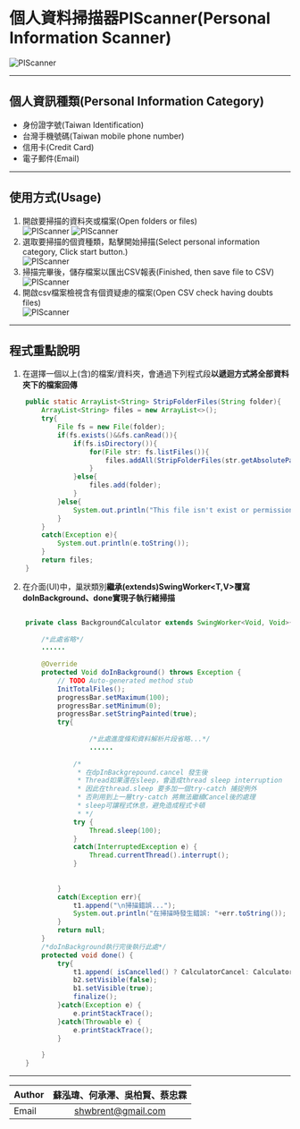 # 個人資料掃描器PIScanner(Personal Information Scanner)<br>
![PIScanner](https://github.com/shwbrent/PIScanner/blob/master/Readme_IMG/UI.PNG "UI")<br>

****

## 個人資訊種類(Personal Information Category)
* 身份證字號(Taiwan Identification)<br>
* 台灣手機號碼(Taiwan mobile phone number)<br>
* 信用卡(Credit Card)<br>
* 電子郵件(Email)<br>

---

## 使用方式(Usage)
1. 開啟要掃描的資料夾或檔案(Open folders or files)<br>
![PIScanner](https://github.com/shwbrent/PIScanner/blob/master/Readme_IMG/Open.png "First Step")
![PIScanner](https://github.com/shwbrent/PIScanner/blob/master/Readme_IMG/OpenFinished.png "First Step")<br>
2. 選取要掃描的個資種類，點擊開始掃描(Select personal information category, Click start button.)<br>
![PIScanner](https://github.com/shwbrent/PIScanner/blob/master/Readme_IMG/StartButton.png "UI")<br>
3. 掃描完畢後，儲存檔案以匯出CSV報表(Finished, then save file to CSV)<br>
![PIScanner](https://github.com/shwbrent/PIScanner/blob/master/Readme_IMG/Save.png "UI")<br>
4. 開啟csv檔案檢視含有個資疑慮的檔案(Open CSV check having doubts files)<br>
![PIScanner](https://github.com/shwbrent/PIScanner/blob/master/Readme_IMG/Result.png "UI")<br>

---

## 程式重點說明
1. 在選擇一個以上(含)的檔案/資料夾，會通過下列程式段**以遞迴方式將全部資料夾下的檔案回傳**
```java
    public static ArrayList<String> StripFolderFiles(String folder){
        ArrayList<String> files = new ArrayList<>();
        try{
            File fs = new File(folder);
            if(fs.exists()&&fs.canRead()){
                if(fs.isDirectory()){
                    for(File str: fs.listFiles()){
                        files.addAll(StripFolderFiles(str.getAbsolutePath()));
                    }
                }else{
                    files.add(folder);
                }
            }else{
                System.out.println("This file isn't exist or permission denied!!");
            }
        }
        catch(Exception e){
            System.out.println(e.toString());
        }
        return files;
    }
```
2. 在介面(UI)中，巢狀類別**繼承(extends)SwingWorker<T,V>覆寫doInBackground、done實現子執行緒掃描**
```java

	private class BackgroundCalculator extends SwingWorker<Void, Void>{
		
		/*此處省略*/
		......
		
    	@Override
    	protected Void doInBackground() throws Exception {
    		// TODO Auto-generated method stub
    		InitTotalFiles();
    		progressBar.setMaximum(100);
    		progressBar.setMinimum(0);
    		progressBar.setStringPainted(true);
            try{
			
					/*此處進度條和資料解析片段省略...*/
                    ......
					
				/*
				 * 在dpInBackgrepound.cancel 發生後
				 * Thread如果還在sleep，會造成thread sleep interruption
				 * 因此在thread.sleep 要多加一個try-catch 捕捉例外
				 * 否則用到上一層try-catch 將無法繼續Cancel後的處理
				 * sleep可讓程式休息，避免造成程式卡頓
				 * */
				try {
					Thread.sleep(100);
				}
				catch(InterruptedException e) {
					Thread.currentThread().interrupt();
				}     
                	           
            
            }
            catch(Exception err){
            	t1.append("\n掃描錯誤...");
                System.out.println("在掃描時發生錯誤: "+err.toString());
            }      
    		return null;
    	}
    	/*doInBackground執行完後執行此處*/
       	protected void done() {
    		try{
    			t1.append( isCancelled() ? CalculatorCancel: CalculatorDone );
    			b2.setVisible(false);
    			b1.setVisible(true);
    			finalize();
    		}catch(Exception e) {
    			e.printStackTrace();
    		}catch(Throwable e) {
    			e.printStackTrace();
    		}
    		
    	}
    }
```
---
| Author	| 蘇泓瑋、何承澤、吳柏賢、蔡忠霖|
| --------- | :-------------:	|
| Email		| shwbrent@gmail.com |